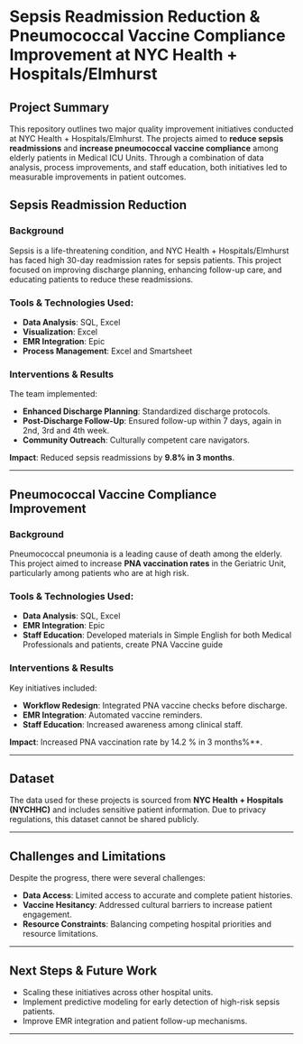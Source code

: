 # Sepsis Readmission Reduction & Pneumococcal Vaccine Compliance Improvement at NYC Health + Hospitals/Elmhurst

## Project Summary
This repository outlines two major quality improvement initiatives conducted at NYC Health + Hospitals/Elmhurst. The projects aimed to **reduce sepsis readmissions** and **increase pneumococcal vaccine compliance** among elderly patients in Medical ICU Units. Through a combination of data analysis, process improvements, and staff education, both initiatives led to measurable improvements in patient outcomes.

## Sepsis Readmission Reduction

### Background
Sepsis is a life-threatening condition, and NYC Health + Hospitals/Elmhurst has faced high 30-day readmission rates for sepsis patients. This project focused on improving discharge planning, enhancing follow-up care, and educating patients to reduce these readmissions.

### Tools & Technologies Used:
- **Data Analysis**: SQL, Excel
- **Visualization**: Excel
- **EMR Integration**: Epic
- **Process Management**: Excel and Smartsheet

### Interventions & Results
The team implemented:
- **Enhanced Discharge Planning**: Standardized discharge protocols.
- **Post-Discharge Follow-Up**: Ensured follow-up within 7 days, again in 2nd, 3rd and 4th week.
- **Community Outreach**: Culturally competent care navigators.

**Impact**: Reduced sepsis readmissions by **9.8% in 3 months**.

---

## Pneumococcal Vaccine Compliance Improvement

### Background
Pneumococcal pneumonia is a leading cause of death among the elderly. This project aimed to increase **PNA vaccination rates** in the Geriatric Unit, particularly among patients who are at high risk.

### Tools & Technologies Used:
- **Data Analysis**: SQL, Excel
- **EMR Integration**: Epic
- **Staff Education**: Developed materials in Simple English for both Medical Professionals and patients, create PNA Vaccine guide

### Interventions & Results
Key initiatives included:
- **Workflow Redesign**: Integrated PNA vaccine checks before discharge.
- **EMR Integration**: Automated vaccine reminders.
- **Staff Education**: Increased awareness among clinical staff.

**Impact**: Increased PNA vaccination rate by 14.2 % in 3 months%**.

---

## Dataset
The data used for these projects is sourced from **NYC Health + Hospitals (NYCHHC)** and includes sensitive patient information. Due to privacy regulations, this dataset cannot be shared publicly.

---

## Challenges and Limitations
Despite the progress, there were several challenges:
- **Data Access**: Limited access to accurate and complete patient histories.
- **Vaccine Hesitancy**: Addressed cultural barriers to increase patient engagement.
- **Resource Constraints**: Balancing competing hospital priorities and resource limitations.

---

## Next Steps & Future Work
- Scaling these initiatives across other hospital units.
- Implement predictive modeling for early detection of high-risk sepsis patients.
- Improve EMR integration and patient follow-up mechanisms.

---
